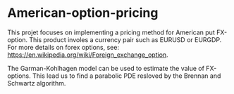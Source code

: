 # American-option-pricing

This projet focuses on implementing a pricing method for American put FX-option. This product involes a currency pair such as EURUSD or EURGDP. For more details on forex options, see: https://en.wikipedia.org/wiki/Foreign_exchange_option.

The Garman-Kohlhagen model can be used to estimate the value of FX-options. This lead us to find a parabolic PDE resloved by the Brennan and Schwartz algorithm. 
